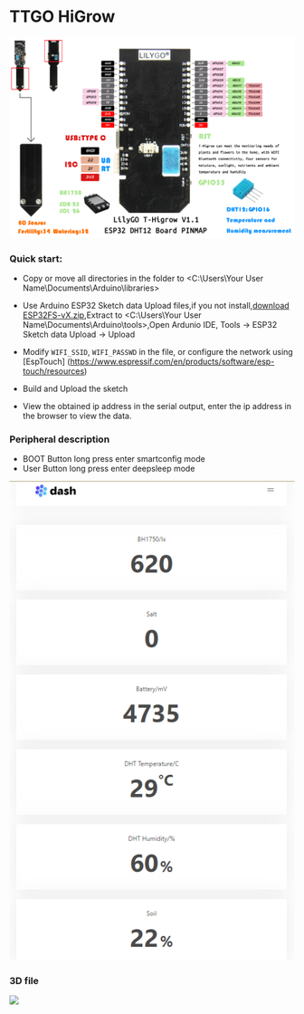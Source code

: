 TTGO HiGrow
===========================

![](image/T-Higrow.jpg)

### Quick start:
- Copy or move all directories in the <libraries> folder to <C:\Users\Your User Name\Documents\Arduino\libraries>

- Use Arduino ESP32 Sketch data Upload files,if you not install,[download ESP32FS-vX.zip](https://github.com/me-no-dev/arduino-esp32fs-plugin/releases),Extract to <C:\Users\Your User Name\Documents\Arduino\tools>,Open Ardunio IDE,  Tools -> ESP32 Sketch data Upload -> Upload

- Modify `WIFI_SSID`, `WIFI_PASSWD` in the file, or configure the network using [EspTouch] (https://www.espressif.com/en/products/software/esp-touch/resources)

- Build and Upload the sketch

- View the obtained ip address in the serial output,  enter the ip address in the browser to view the data.


### Peripheral description
- BOOT Button long press enter smartconfig mode
- User Button long press enter deepsleep mode

![](image/1.png)


### 3D file

![](https://github.com/Xinyuan-LilyGO/TTGO-Multi-function-sensor-board/blob/master/image/image2.png)
